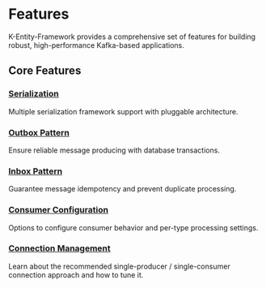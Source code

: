# Features

K-Entity-Framework provides a comprehensive set of features for building robust, high-performance Kafka-based applications.

## Core Features

### [Serialization](serialization.md)
Multiple serialization framework support with pluggable architecture.

### [Outbox Pattern](outbox.md)
Ensure reliable message producing with database transactions.

### [Inbox Pattern](inbox.md)
Guarantee message idempotency and prevent duplicate processing.

### [Consumer Configuration](consumer-configuration.md)
Options to configure consumer behavior and per-type processing settings.

### [Connection Management](connection-management.md)
Learn about the recommended single-producer / single-consumer connection approach and how to tune it.
